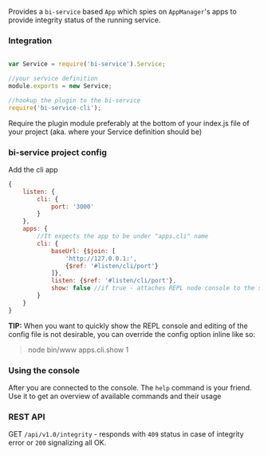 Provides a `bi-service` based `App` which spies on `AppManager`'s apps to provide
integrity status of the running service.

### Integration

```javascript

var Service = require('bi-service').Service;

//your service definition
module.exports = new Service;

//hookup the plugin to the bi-service
require('bi-service-cli');
```

Require the plugin module preferably at the bottom of your index.js file of your project (aka. where your Service definition should be)

### bi-service project config

Add the cli app

```javascript
{
    listen: {
        cli: {
            port: '3000'
        }
    },
    apps: {
        //It expects the app to be under "apps.cli" name
        cli: {
            baseUrl: {$join: [
                'http://127.0.0.1:',
                {$ref: '#listen/cli/port'}
            ]},
            listen: {$ref: '#listen/cli/port'},
            show: false //if true - attaches REPL node console to the service process
        }
    }
}
```

**TIP:** When you want to quickly show the REPL console and editing of the config file is not desirable, you can override the config option inline like so:
> node bin/www apps.cli.show 1  

### Using the console

After you are connected to the console. The `help` command is your friend.  
Use it to get an overview of available commands and their usage 

### REST API

GET `/api/v1.0/integrity` - responds with `409` status in case of integrity error or `200` signalizing all OK.
